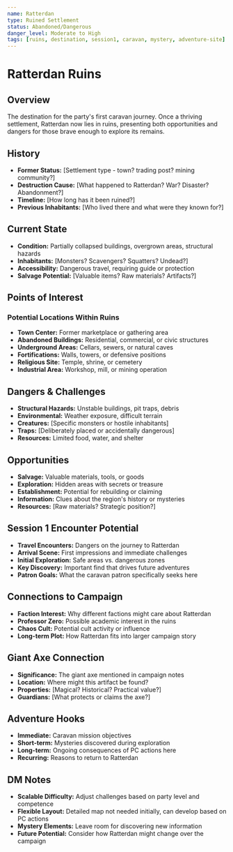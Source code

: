 ```yaml
---
name: Ratterdan
type: Ruined Settlement
status: Abandoned/Dangerous
danger_level: Moderate to High
tags: [ruins, destination, session1, caravan, mystery, adventure-site]
---
```


# Ratterdan Ruins

## Overview
The destination for the party's first caravan journey. Once a thriving settlement, Ratterdan now lies in ruins, presenting both opportunities and dangers for those brave enough to explore its remains.

## History
- **Former Status:** [Settlement type - town? trading post? mining community?]
- **Destruction Cause:** [What happened to Ratterdan? War? Disaster? Abandonment?]
- **Timeline:** [How long has it been ruined?]
- **Previous Inhabitants:** [Who lived there and what were they known for?]

## Current State
- **Condition:** Partially collapsed buildings, overgrown areas, structural hazards
- **Inhabitants:** [Monsters? Scavengers? Squatters? Undead?]
- **Accessibility:** Dangerous travel, requiring guide or protection
- **Salvage Potential:** [Valuable items? Raw materials? Artifacts?]

## Points of Interest

### Potential Locations Within Ruins
- **Town Center:** Former marketplace or gathering area
- **Abandoned Buildings:** Residential, commercial, or civic structures
- **Underground Areas:** Cellars, sewers, or natural caves
- **Fortifications:** Walls, towers, or defensive positions
- **Religious Site:** Temple, shrine, or cemetery
- **Industrial Area:** Workshop, mill, or mining operation

## Dangers & Challenges
- **Structural Hazards:** Unstable buildings, pit traps, debris
- **Environmental:** Weather exposure, difficult terrain
- **Creatures:** [Specific monsters or hostile inhabitants]
- **Traps:** [Deliberately placed or accidentally dangerous]
- **Resources:** Limited food, water, and shelter

## Opportunities
- **Salvage:** Valuable materials, tools, or goods
- **Exploration:** Hidden areas with secrets or treasure
- **Establishment:** Potential for rebuilding or claiming
- **Information:** Clues about the region's history or mysteries
- **Resources:** [Raw materials? Strategic position?]

## Session 1 Encounter Potential
- **Travel Encounters:** Dangers on the journey to Ratterdan
- **Arrival Scene:** First impressions and immediate challenges
- **Initial Exploration:** Safe areas vs. dangerous zones
- **Key Discovery:** Important find that drives future adventures
- **Patron Goals:** What the caravan patron specifically seeks here

## Connections to Campaign
- **Faction Interest:** Why different factions might care about Ratterdan
- **Professor Zero:** Possible academic interest in the ruins
- **Chaos Cult:** Potential cult activity or influence
- **Long-term Plot:** How Ratterdan fits into larger campaign story

## Giant Axe Connection
- **Significance:** The giant axe mentioned in campaign notes
- **Location:** Where might this artifact be found?
- **Properties:** [Magical? Historical? Practical value?]
- **Guardians:** [What protects or claims the axe?]

## Adventure Hooks
- **Immediate:** Caravan mission objectives
- **Short-term:** Mysteries discovered during exploration
- **Long-term:** Ongoing consequences of PC actions here
- **Recurring:** Reasons to return to Ratterdan

## DM Notes
- **Scalable Difficulty:** Adjust challenges based on party level and competence
- **Flexible Layout:** Detailed map not needed initially, can develop based on PC actions
- **Mystery Elements:** Leave room for discovering new information
- **Future Potential:** Consider how Ratterdan might change over the campaign